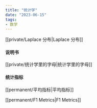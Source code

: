 ```yaml
---
title: "统计学"
date: "2023-06-15"
tags:
- 数学
---
```


[[private/Laplace 分布|Laplace 分布]]

#### 说明书

[[private/统计学里的字母|统计学里的字母]]

#### 统计指标
[[permanent/平均指标|平均指标]]

[[permanent/F1 Metrics|F1 Metrics]]
